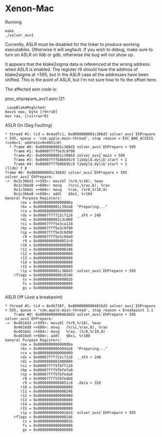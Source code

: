 # Xenon-Mac

Running

```
make
./solver_avx1
```

Currently, ASLR must be disabled for the linker to produce working executables.
Otherwise it will segfault. If you wish to debug, make sure to turn on ASLR
on lldb or gdb, otherwise the bug will not show up.

It appears that the blake2sigma data is referenced at the wrong address when
ASLR is enabled. The register r9 should have the address of blake2sigma
at +595, but in the ASLR case all the addresses have been shifted. This is
the point of ASLR, but I'm not sure how to fix the offset here.

The affected asm code is:

proc_ehprepare_avx1.asm:121
```
_LoopBlakeMsgSched:
movzx eax, byte [r9+r10]
mov rax, [rsi+rax*8]
```

ASLR On (Seg Faulting)
```
* thread #1: tid = 0x4ad7c1, 0x0000000001c366d3 solver_avx1`EhPrepare + 595, queue = 'com.apple.main-thread', stop reason = EXC_BAD_ACCESS (code=1, address=0x4051c0)
  * frame #0: 0x0000000001c366d3 solver_avx1`EhPrepare + 595
    frame #1: 0x00007fff5e3c9f90
    frame #2: 0x0000000001c3606d solver_avx1`main + 589
    frame #3: 0x00007fff8d6695c9 libdyld.dylib`start + 1
    frame #4: 0x00007fff8d6695c9 libdyld.dylib`start + 1
(lldb) f 0
frame #0: 0x0000000001c366d3 solver_avx1`EhPrepare + 595
solver_avx1`EhPrepare:
->  0x1c366d3 <+595>: movzbl (%r9,%r10), %eax
    0x1c366d8 <+600>: movq   (%rsi,%rax,8), %rax
    0x1c366dc <+604>: movq   %rax, (%r8,%r10,8)
    0x1c366e0 <+608>: addl   $0x1, %r10d
General Purpose Registers:
       rax = 0x000000000000000a
       rbx = 0x0000000001c39da8  "Preparing..."
       rcx = 0x0000000000000000
       rdx = 0x00007fff722c7128  __sFX + 248
       rdi = 0x0000000001c3c000
       rsi = 0x00007fff5e3ca110
       rbp = 0x00007fff5e3c9f90
       rsp = 0x00007fff5e3c9d98
        r8 = 0x00007fff5e3c9da0
        r9 = 0x00000000004051c0
       r10 = 0x0000000000000000
       r11 = 0x0000000000000246
       r12 = 0x0000000000000000
       r13 = 0x0000000000000000
       r14 = 0x0000000000000000
       r15 = 0x0000000000000000
       rip = 0x0000000001c366d3  solver_avx1`EhPrepare + 595
    rflags = 0x0000000000010246
        cs = 0x000000000000002b
        fs = 0x0000000000000000
        gs = 0x0000000000000000
```
ASLR Off (Just a breakpoint)
```
* thread #1: tid = 0x4b738f, 0x00000000004016d3 solver_avx1`EhPrepare + 595, queue = 'com.apple.main-thread', stop reason = breakpoint 3.1
    frame #0: 0x00000000004016d3 solver_avx1`EhPrepare + 595
solver_avx1`EhPrepare:
->  0x4016d3 <+595>: movzbl (%r9,%r10), %eax
    0x4016d8 <+600>: movq   (%rsi,%rax,8), %rax
    0x4016dc <+604>: movq   %rax, (%r8,%r10,8)
    0x4016e0 <+608>: addl   $0x1, %r10d
General Purpose Registers:
       rax = 0x000000000000000a
       rbx = 0x0000000000404da8  "Preparing..."
       rcx = 0x0000000000000000
       rdx = 0x00007fff722c7128  __sFX + 248
       rdi = 0x0000000001000000
       rsi = 0x00007fff5fbff120
       rbp = 0x00007fff5fbfefa0
       rsp = 0x00007fff5fbfeda8
        r8 = 0x00007fff5fbfedb0
        r9 = 0x00000000004051c0  .data + 320
       r10 = 0x0000000000000000
       r11 = 0x0000000000000246
       r12 = 0x0000000000000000
       r13 = 0x0000000000000000
       r14 = 0x0000000000000000
       r15 = 0x0000000000000000
       rip = 0x00000000004016d3  solver_avx1`EhPrepare + 595
    rflags = 0x0000000000000246
        cs = 0x000000000000002b
        fs = 0x0000000000000000
        gs = 0x0000000000000000
```
